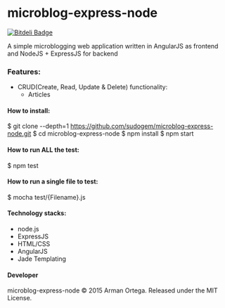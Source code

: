 # microblog-express-node
[![Bitdeli Badge](https://d2weczhvl823v0.cloudfront.net/sudogem/microblog-express-node/trend.png)](https://bitdeli.com/free "Bitdeli Badge")

A simple microblogging web application written in AngularJS as frontend and NodeJS + ExpressJS for backend

### Features:
* CRUD(Create, Read, Update & Delete) functionality:
  * Articles

#### How to install:
$ git clone --depth=1 https://github.com/sudogem/microblog-express-node.git
$ cd microblog-express-node
$ npm install
$ npm start

#### How to run ALL the test:
$ npm test

#### How to run a single file to test:
$ mocha test/{Filename}.js

#### Technology stacks:
* node.js
* ExpressJS
* HTML/CSS
* AngularJS
* Jade Templating

#### Developer
microblog-express-node &copy; 2015 Arman Ortega. Released under the MIT License.
